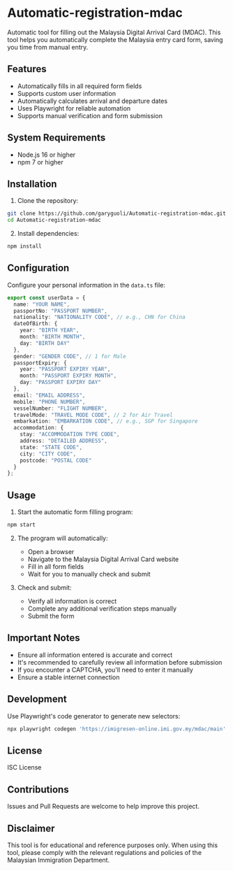# Automatic-registration-mdac

Automatic tool for filling out the Malaysia Digital Arrival Card (MDAC). This tool helps you automatically complete the Malaysia entry card form, saving you time from manual entry.

## Features

- Automatically fills in all required form fields
- Supports custom user information
- Automatically calculates arrival and departure dates
- Uses Playwright for reliable automation
- Supports manual verification and form submission

## System Requirements

- Node.js 16 or higher
- npm 7 or higher

## Installation

1. Clone the repository:
```bash
git clone https://github.com/garyguoli/Automatic-registration-mdac.git
cd Automatic-registration-mdac
```

2. Install dependencies:
```bash
npm install
```

## Configuration

Configure your personal information in the `data.ts` file:

```typescript
export const userData = {
  name: "YOUR NAME",
  passportNo: "PASSPORT NUMBER",
  nationality: "NATIONALITY CODE", // e.g., CHN for China
  dateOfBirth: {
    year: "BIRTH YEAR",
    month: "BIRTH MONTH",
    day: "BIRTH DAY"
  },
  gender: "GENDER CODE", // 1 for Male
  passportExpiry: {
    year: "PASSPORT EXPIRY YEAR",
    month: "PASSPORT EXPIRY MONTH",
    day: "PASSPORT EXPIRY DAY"
  },
  email: "EMAIL ADDRESS",
  mobile: "PHONE NUMBER",
  vesselNumber: "FLIGHT NUMBER",
  travelMode: "TRAVEL MODE CODE", // 2 for Air Travel
  embarkation: "EMBARKATION CODE", // e.g., SGP for Singapore
  accommodation: {
    stay: "ACCOMMODATION TYPE CODE",
    address: "DETAILED ADDRESS",
    state: "STATE CODE",
    city: "CITY CODE",
    postcode: "POSTAL CODE"
  }
};
```

## Usage

1. Start the automatic form filling program:
```bash
npm start
```

2. The program will automatically:
   - Open a browser
   - Navigate to the Malaysia Digital Arrival Card website
   - Fill in all form fields
   - Wait for you to manually check and submit

3. Check and submit:
   - Verify all information is correct
   - Complete any additional verification steps manually
   - Submit the form

## Important Notes

- Ensure all information entered is accurate and correct
- It's recommended to carefully review all information before submission
- If you encounter a CAPTCHA, you'll need to enter it manually
- Ensure a stable internet connection

## Development

Use Playwright's code generator to generate new selectors:
```bash
npx playwright codegen 'https://imigresen-online.imi.gov.my/mdac/main'
```

## License

ISC License

## Contributions

Issues and Pull Requests are welcome to help improve this project.

## Disclaimer

This tool is for educational and reference purposes only. When using this tool, please comply with the relevant regulations and policies of the Malaysian Immigration Department.

